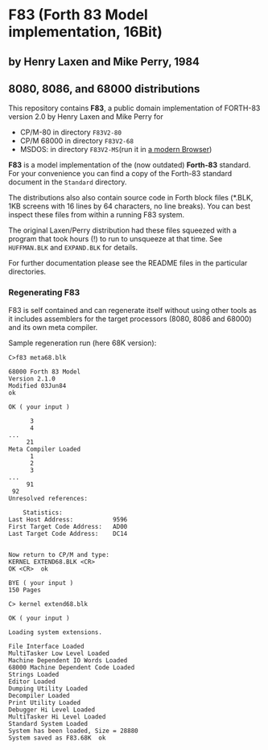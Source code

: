 # F83 (Forth 83 Model implementation, 16Bit)
## by Henry Laxen and Mike Perry, 1984  
## 8080, 8086, and 68000 distributions

This repository contains **F83**, a public domain implementation of 
FORTH-83 version 2.0 by Henry Laxen and Mike Perry for 

- CP/M-80 in directory `F83V2-80`
- CP/M 68000 in directory `F83V2-68`
- MSDOS: in directory `F83V2-MS`(run it in [a modern Browser](https://uho.github.io/F83/))

**F83** is a model implementation of the (now outdated) **Forth-83** standard. For your convenience you can find a copy of the Forth-83 standard document in the `Standard` directory.

The distributions also also contain source code in Forth block files (*.BLK, 1KB screens with 16 lines by 64 characters, no line breaks). You can best inspect these files from within a running F83 system.

The original Laxen/Perry distribution had these files squeezed with a program
that took hours (!) to run to unsqueeze at that time. See `HUFFMAN.BLK` and `EXPAND.BLK` for details. 

For further documentation please see the README files in the particular directories.

### Regenerating F83

F83 is self contained and can regenerate itself  without using other tools as it includes assemblers for the target processors (8080, 8086 and 68000) and its own meta compiler.

Sample regeneration run (here 68K version):

    C>f83 meta68.blk

    68000 Forth 83 Model 
    Version 2.1.0
    Modified 03Jun84
    ok
    
    OK ( your input )
    
          3 
          4 
    ...
         21 
    Meta Compiler Loaded
          1 
          2 
          3
    ...
         91 
     92 
    Unresolved references: 

        Statistics: 
    Last Host Address:           9596 
    First Target Code Address:   AD00 
    Last Target Code Address:    DC14 


    Now return to CP/M and type: 
    KERNEL EXTEND68.BLK <CR> 
    OK <CR>  ok
    
    BYE ( your input )
    150 Pages
    
    C> kernel extend68.blk
    
    OK ( your input )
    
    Loading system extensions.

    File Interface Loaded 
    MultiTasker Low Level Loaded 
    Machine Dependent IO Words Loaded 
    68000 Machine Dependent Code Loaded 
    Strings Loaded 
    Editor Loaded 
    Dumping Utility Loaded 
    Decompiler Loaded 
    Print Utility Loaded 
    Debugger Hi Level Loaded 
    MultiTasker Hi Level Loaded 
    Standard System Loaded 
    System has been loaded, Size = 28880 
    System saved as F83.68K  ok





